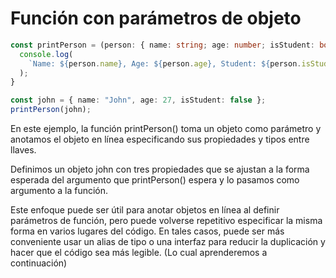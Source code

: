 # Función con parámetros de objeto

```ts
const printPerson = (person: { name: string; age: number; isStudent: boolean; }) => {
  console.log(
    `Name: ${person.name}, Age: ${person.age}, Student: ${person.isStudent}`
  );
}

const john = { name: "John", age: 27, isStudent: false };
printPerson(john);
```
En este ejemplo, la función printPerson() toma un objeto como parámetro y anotamos el objeto en línea especificando sus propiedades y tipos entre llaves.

Definimos un objeto john con tres propiedades que se ajustan a la forma esperada del argumento que printPerson() espera y lo pasamos como argumento a la función.

Este enfoque puede ser útil para anotar objetos en línea al definir parámetros de función, pero puede volverse repetitivo especificar la misma forma en varios lugares del código. En tales casos, puede ser más conveniente usar un alias de tipo o una interfaz para reducir la duplicación y hacer que el código sea más legible.
(Lo cual aprenderemos a continuación)
